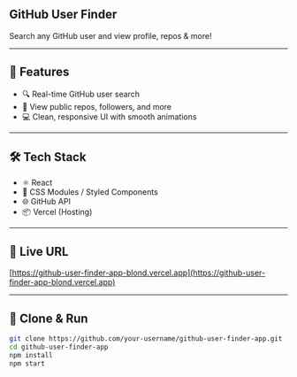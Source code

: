 
  <h2>GitHub User Finder</h2>
  <p>Search any GitHub user and view profile, repos & more!</p>



---

## 🚀 Features

- 🔍 Real-time GitHub user search
- 📂 View public repos, followers, and more
- 💻 Clean, responsive UI with smooth animations

---

## 🛠️ Tech Stack

- ⚛️ React
- 🎨 CSS Modules / Styled Components
- 🌐 GitHub API
- 📦 Vercel (Hosting)

---

## 📎 Live URL

[https://github-user-finder-app-blond.vercel.app](https://github-user-finder-app-blond.vercel.app)

---

## 📂 Clone & Run

```bash
git clone https://github.com/your-username/github-user-finder-app.git
cd github-user-finder-app
npm install
npm start
